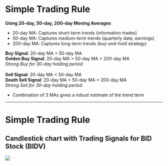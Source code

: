 # Simple Trading Rule
**Using 20-day, 50-day, 200-day Moving Averages**

- 20-day MA: Captures short-term trends (information trades)
- 50-day MA: Captures medium-term trends (quarterly data, earnings)
- 200-day MA: Captures long-term trends (buy-and-hold strategy)

**Buy Signal**: 20-day MA > 50-day MA\
**Golden Buy Signal**: 20-day MA > 50-day MA > 200-day MA\
_Strong Buy for 30-day holding period_\
\
**Sell Signal**: 20-day MA < 50-day MA\
**Death Sell Signal**: 20-day MA < 50-day MA < 200-day MA\
_Strong Sell for 30-day holding period_
- Combination of 3 MAs gives a robust estimate of the trend term

---

# Simple Trading Rule
## Candlestick chart with Trading Signals for BID Stock (BIDV)
<img src='/trading_signals_example.png' className='w-230 mx-auto'/>
